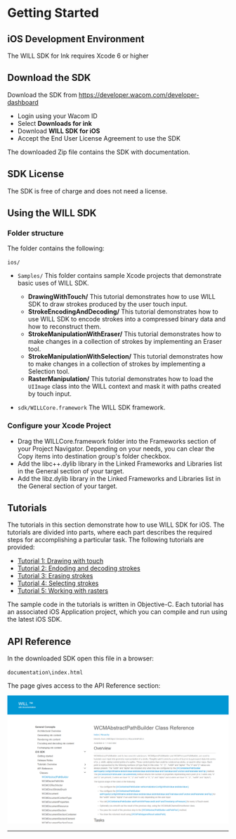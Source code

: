 # Getting Started 

## iOS Development Environment

The WILL SDK for Ink requires Xcode 6 or higher

## Download the SDK

Download the SDK from https://developer.wacom.com/developer-dashboard

* Login using your Wacom ID
* Select **Downloads for ink**
* Download **WILL SDK for iOS**
* Accept the End User License Agreement to use the SDK

The downloaded Zip file contains the SDK with documentation.

## SDK License

The SDK is free of charge and does not need a license.

## Using the WILL SDK

### Folder structure
The folder contains the following:

`ios/`
* `Samples/` This folder contains sample Xcode projects that demonstrate basic uses of WILL SDK. 

  * **DrawingWithTouch/** This tutorial demonstrates how to use WILL SDK to draw strokes produced by the user touch input.
  * **StrokeEncodingAndDecoding/** This tutorial demonstrates how to use WILL SDK to encode strokes into a compressed binary data and how to reconstruct them.
  * **StrokeManipulationWithEraser/** This tutorial demonstrates how to make changes in a collection of strokes by implementing an Eraser tool.
  * **StrokeManipulationWithSelection/** This tutorial demonstrates how to make changes in a collection of strokes by implementing a Selection tool.
  * **RasterManipulation/** This tutorial demonstrates how to load the `UIImage` class into the WILL context and mask it with paths created by touch input.

* `sdk/WILLCore.framework` The WILL SDK framework.

### Configure your Xcode Project

* Drag the WILLCore.framework folder into the Frameworks section of your Project Navigator. Depending on your needs, you can clear the Copy items into destination group's folder checkbox.
* Add the libc++.dylib library in the Linked Frameworks and Libraries list in the General section of your target.
* Add the libz.dylib library in the Linked Frameworks and Libraries list in the General section of your target.


## Tutorials

The tutorials in this section demonstrate how to use WILL SDK for iOS. 
The tutorials are divided into parts, where each part describes the required steps for accomplishing a particular task. 
The following tutorials are provided:

* [Tutorial 1: Drawing with touch](samples/DrawingWithTouch/README.md)
* [Tutorial 2: Endoding and decoding strokes](samples/StrokeEncodingAndDecoding/README.md)
* [Tutorial 3: Erasing strokes](samples/StrokeManipulationWithEraser/README.md)
* [Tutorial 4: Selecting strokes](samples/StrokeManipulationWithSelection/README.md)
* [Tutorial 5: Working with rasters](samples/RasterManipulation/README.md)

The sample code in the tutorials is written in Objective-C.
Each tutorial has an associated iOS Application project, which you can compile and run using the latest iOS SDK.

## API Reference

In the downloaded SDK open this file in a browser:

`documentation\index.html`

The page gives access to the API Reference section:

![WILL-Ink-API](media/API.png)

---

